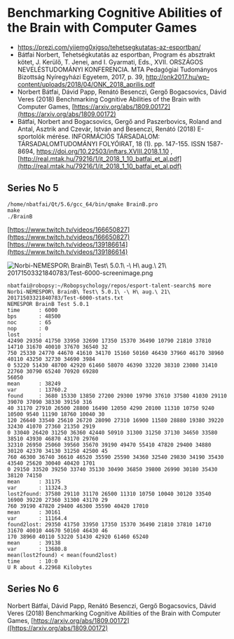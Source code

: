 # Benchmarking Cognitive Abilities of the Brain with Computer Games

* https://prezi.com/yiiemg0xjgso/tehetsegkutatas-az-esportban/
* Bátfai Norbert, Tehetségkutatás az esportban, Program és absztrakt kötet, J. Kerülő, T. Jenei, and I. Gyarmati, Eds., XVII. ORSZÁGOS NEVELÉSTUDOMÁNYI KONFERENCIA. MTA Pedagógiai Tudományos Bizottság Nyíregyházi Egyetem, 2017, p. 39, http://onk2017.hu/wp-content/uploads/2018/04/ONK_2018_aprilis.pdf
* Norbert Bátfai, Dávid Papp, Renátó Besenczi, Gergő Bogacsovics, Dávid Veres (2018) Benchmarking Cognitive Abilities of the Brain with Computer Games,  [https://arxiv.org/abs/1809.00172](https://arxiv.org/abs/1809.00172)
* Bátfai, Norbert and Bogacsovics, Gergő and Paszerbovics, Roland and Antal, Asztrik and Czevár, István and Besenczi, Renátó (2018) E-sportolók mérése.  INFORMÁCIÓS TÁRSADALOM: TÁRSADALOMTUDOMÁNYI FOLYÓIRAT,  18 (1). pp. 147-155. ISSN 1587-8694, https://doi.org/10.22503/inftars.XVIII.2018.1.10 , [http://real.mtak.hu/79216/1/it_2018_1_10_batfai_et_al.pdf](http://real.mtak.hu/79216/1/it_2018_1_10_batfai_et_al.pdf)

## Series No 5

```
/home/nbatfai/Qt/5.6/gcc_64/bin/qmake BrainB.pro
make
./BrainB
```


[https://www.twitch.tv/videos/166650827](https://www.twitch.tv/videos/166650827)
[https://www.twitch.tv/videos/139186614](https://www.twitch.tv/videos/139186614)


![Norbi-NEMESPOR\ BrainB\ Test\ 5.0.1\ -\ H\ aug.\ 21\ 20171503321840783/Test-6000-screenimage.png](https://user-images.githubusercontent.com/3148120/29521953-e9877e28-8687-11e7-8c8a-9dc48744b65a.png)


```
nbatfai@robopsy:~/Robopsychology/repos/esport-talent-search$ more Norbi-NEMESPOR\ BrainB\ Test\ 5.0.1\ -\ H\ aug.\ 21\ 20171503321840783/Test-6000-stats.txt 
NEMESPOR BrainB Test 5.0.1
time      : 6000
bps       : 48500
noc       : 65
nop       : 0
lost      : 
42490 29350 41750 33950 32690 17350 15370 36490 10790 21810 37810 14710 31670 40010 37670 36540 32
750 25330 24770 44670 41610 34170 15160 50160 46430 37960 46170 38960 40110 43250 32730 34690 3984
0 53220 51430 48700 42920 61460 58070 46390 33220 38310 23080 31410 22760 30790 65240 70920 69280 
56050 
mean      : 38249
var       : 13760.2
found     : 3680 15330 13850 27200 29300 19790 37610 37580 41030 29110 39070 37090 38330 39150 316
40 31170 27910 26500 28800 16490 12050 4290 20100 11310 10750 9240 10500 9540 11190 18760 10040 30
120 26640 33540 25610 26720 28090 27310 16900 11580 28880 19380 39220 32430 41070 27360 21350 2919
0 33040 26420 31250 36360 42440 50910 31300 31250 37130 34650 33580 38510 43930 46870 43170 29760 
32310 26950 25060 39560 35670 39190 49470 55410 47820 29400 34880 30120 42370 34130 31250 42500 45
760 46300 36740 36610 46520 35590 25590 34360 32540 29830 34190 35430 43540 25620 30040 40420 1701
0 29150 33520 39250 33740 35130 30490 36850 39800 26990 30180 35430 38120 74150 
mean      : 31175
var       : 11324.3
lost2found: 37580 29110 31170 26500 11310 10750 10040 30120 33540 16900 39220 27360 31300 43170 29
760 39190 47820 29400 46300 35590 40420 17010 
mean      : 30161
var       : 11164.4
found2lost: 29350 41750 33950 17350 15370 36490 21810 37810 14710 31670 40010 44670 50160 46430 46
170 38960 40110 53220 51430 42920 61460 65240 
mean      : 39138
var       : 13680.8
mean(lost2found) < mean(found2lost)
time      : 10:0
U R about 4.22968 Kilobytes

```

## Series No 6

Norbert Bátfai, Dávid Papp, Renátó Besenczi, Gergő Bogacsovics, Dávid Veres (2018)
Benchmarking Cognitive Abilities of the Brain with Computer Games, 
[https://arxiv.org/abs/1809.00172]([https://arxiv.org/abs/1809.00172)


